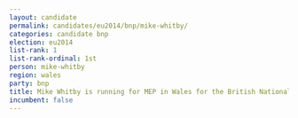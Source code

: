 ```yaml
---
layout: candidate
permalink: candidates/eu2014/bnp/mike-whitby/
categories: candidate bnp
election: eu2014
list-rank: 1
list-rank-ordinal: 1st
person: mike-whitby
region: wales
party: bnp
title: Mike Whitby is running for MEP in Wales for the British National Party
incumbent: false
---
```

